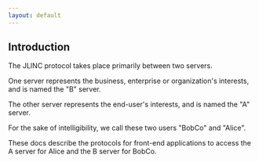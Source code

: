 ```yaml
---
layout: default
---
```

## Introduction
The JLINC protocol takes place primarily between two servers.

One server represents the business, enterprise or organization's interests, and is named the "B" server.

The other server represents the end-user's interests, and is named the "A" server.

For the sake of intelligibility, we call these two users "BobCo" and "Alice".

These docs describe the protocols for front-end applications to access the A server for Alice and the B server for BobCo.
